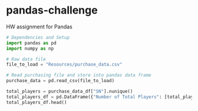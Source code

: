 # pandas-challenge
HW assignment for Pandas

```python
# Dependencies and Setup
import pandas as pd
import numpy as np

# Raw data file
file_to_load = "Resources/purchase_data.csv"

# Read purchasing file and store into pandas data frame
purchase_data = pd.read_csv(file_to_load)

total_players = purchase_data_df["SN"].nunique()
total_players_df = pd.DataFrame({"Number of Total Players": [total_players]})
total_players_df.head()

```

<!-- unique_items = purchase_data_df["Item ID"].nunique()
average_price = purchase_data_df["Price"].mean()
number_of_purchases = purchase_data_df["Purchase ID"].nunique()
total_revenue = purchase_data_df["Price"].sum()
summary_table_df = pd.DataFrame({"Number of Unique Items": [unique_items],
                                 "Average Price": [f"${round(average_price, 2)}"],
                                 "Number of Purchases": [number_of_purchases],
                                 "Total Revenue": [f"${float(total_revenue)}"]})
summary_table_df -->




```
